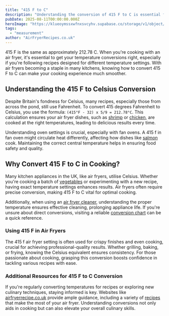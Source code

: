 ```yaml
---
title: "415 F to C"
description: "Understanding the conversion of 415 F to C is essential for effective air frying. With simple guidance, easily convert this Fahrenheit temperature to Celsius. Perfect those recipes by ensuring precision every time."
pubDate: 2025-08-11T00:00:00.000Z
heroImage: "https://klueoymssxwfnxsvcyhv.supabase.co/storage/v1/object/public/md/415-f-to-c-0a8657b0.png"
tags:
  - "measurement"
author: "AirFryerRecipes.co.uk"
---
```


<p id="">415 F is the same as approximately 212.78 C. When you're cooking with an air fryer, it's essential to get your temperature conversions right, especially if you're following recipes designed for different temperature settings. With air fryers becoming a staple in many kitchens, knowing how to convert 415 F to C can make your cooking experience much smoother.</p><h2 id="">Understanding the 415 F to Celsius Conversion</h2><p id="">Despite Britain's fondness for Celsius, many recipes, especially those from across the pond, still use Fahrenheit. To convert 415 degrees Fahrenheit to Celsius, you use the formula: <code id="">(415°F - 32) x 5/9 = 212.78°C</code>. This calculation ensures your air fryer dishes, such as <a href="https://www.airfryerrecipe.co.uk/recipe-category/shrimp" id="">shrimp</a> or <a href="https://www.airfryerrecipe.co.uk/recipe-category/chicken" id="">chicken</a>, are cooked at the right temperatures, leading to delicious results every time.</p><p id="">Understanding oven settings is crucial, especially with fan ovens. A 415 f in fan oven might circulate heat differently, affecting how dishes like <a href="https://www.airfryerrecipe.co.uk/recipe-category/salmon" id="">salmon</a> cook. Maintaining the correct central temperature helps in ensuring food safety and quality.</p><h2 id="">Why Convert 415 F to C in Cooking?</h2><p id="">Many kitchen appliances in the UK, like air fryers, utilise Celsius. Whether you're cooking a batch of <a href="https://www.airfryerrecipe.co.uk/recipe-category/vegetables" id="">vegetables</a> or experimenting with a new recipe, having exact temperature settings enhances results. Air fryers often require precise conversion, making 415 F to C vital for optimal cooking.</p><p id="">Additionally, when using an <a href="https://www.airfryerrecipe.co.uk/air-fryer-cleaner" id="">air fryer cleaner</a>, understanding the proper temperature ensures effective cleaning, prolonging appliance life. If you're unsure about direct conversions, visiting a reliable <a href="https://www.airfryerrecipe.co.uk/air-fryer-conversion-chart" id="">conversion chart</a> can be a quick reference.</p><h3 id="">Using 415 F in Air Fryers</h3><p id="">The 415 f air fryer setting is often used for crispy finishes and even cooking, crucial for achieving professional-quality results. Whether grilling, baking, or frying, knowing the Celsius equivalent ensures consistency. For those passionate about cooking, grasping this conversion boosts confidence in tackling various recipes with ease.</p><h3 id="">Additional Resources for 415 F to C Conversion</h3><p id="">If you're regularly converting temperatures for recipes or exploring new culinary techniques, staying informed is key. Websites like <a href="https://www.airfryerrecipe.co.uk" id="">airfryerrecipe.co.uk</a> provide ample guidance, including a variety of <a href="https://www.airfryerrecipe.co.uk/recipes" id="">recipes</a> that make the most of your air fryer. Understanding conversions not only aids in cooking but can also elevate your overall culinary skills.</p>